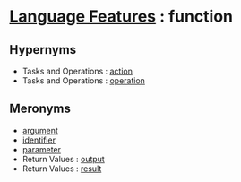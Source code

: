 # [Language Features][1] : function

## Hypernyms

  - Tasks and Operations : [action](../Tasks_and_Operations/action.md)
  - Tasks and Operations : [operation](../Tasks_and_Operations/operation.md)
  
## Meronyms

  - [argument](argument.md)
  - [identifier](identifier.md)
  - [parameter](parameter.md)
  - Return Values : [output](../Return_Values/output.md)
  - Return Values : [result](../Return_Values/result.md)
  
[1]: README.md
